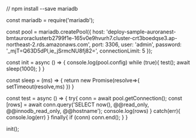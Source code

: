 // npm install --save mariadb

const mariadb = require('mariadb');

const pool = mariadb.createPool({
    host: 'deploy-sample-auroranest-bmtauroraclusterb2799f1e-165v0e9hvurh7.cluster-crt3boedqse3.ap-northeast-2.rds.amazonaws.com',
    port: 3306,
    user: 'admin',
    password: '_mjT=Q63D5dPl,ie_jSrmcNU8fj82=',
    connectionLimit: 5
});

const init = async () => {
  console.log(pool.config)
  while (true){
    test();
    await sleep(1000);
  }
}

const sleep = (ms) => {
  return new Promise(resolve=>{
          setTimeout(resolve,ms)
  })
}

const test = async () => {
  try{
      conn = await pool.getConnection();
      const [rows] = await conn.query('SELECT now(), @@read_only, @@innodb_read_only, @@hostname');
      console.log(rows)
  }
  catch(err){
      console.log(err)
  }
  finally{
      if (conn) conn.end();
  }
}

init();